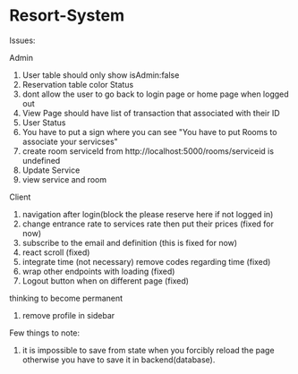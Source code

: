# Resort-System

Issues:

Admin

1. User table should only show isAdmin:false
2. Reservation table color Status
3. dont allow the user to go back to login page or home page when logged out
4. View Page should have list of transaction that associated with their ID
5. User Status
6. You have to put a sign where you can see "You have to put Rooms to associate your servicses"
7. create room serviceId from http://localhost:5000/rooms/serviceid is undefined
8. Update Service
9. view service and room

Client

1. navigation after login(block the please reserve here if not logged in)
2. change entrance rate to services rate then put their prices (fixed for now)
3. subscribe to the email and definition (this is fixed for now)
4. react scroll (fixed)
5. integrate time (not necessary) remove codes regarding time (fixed)
6. wrap other endpoints with loading (fixed)
7. Logout button when on different page (fixed)

thinking to become permanent

1. remove profile in sidebar

Few things to note:

1. it is impossible to save from state when you forcibly reload the page otherwise you have to save it in backend(database).
